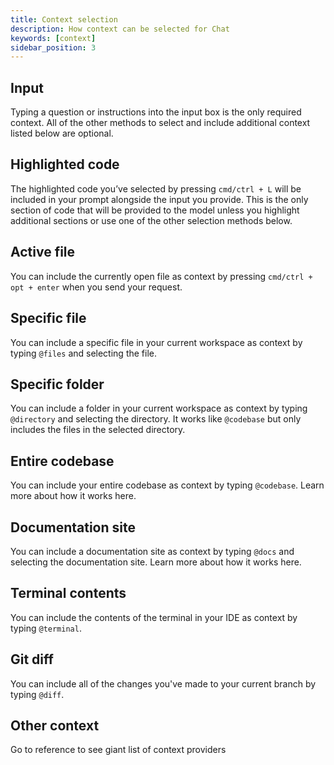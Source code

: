 ```yaml
---
title: Context selection
description: How context can be selected for Chat
keywords: [context]
sidebar_position: 3
---
```


## Input

Typing a question or instructions into the input box is the only required context. All of the other methods to select and include additional context listed below are optional.

## Highlighted code

The highlighted code you’ve selected by pressing `cmd/ctrl + L` will be included in your prompt alongside the input you provide. This is the only section of code that will be provided to the model unless you highlight additional sections or use one of the other selection methods below.

## Active file

You can include the currently open file as context by pressing `cmd/ctrl + opt + enter` when you send your request.

## Specific file

You can include a specific file in your current workspace as context by typing `@files` and selecting the file.

## Specific folder

You can include a folder in your current workspace as context by typing `@directory` and selecting the directory. It works like `@codebase` but only includes the files in the selected directory.

## Entire codebase

You can include your entire codebase as context by typing `@codebase`. Learn more about how it works here.

## Documentation site

You can include a documentation site as context by typing `@docs` and selecting the documentation site. Learn more about how it works here.

## Terminal contents

You can include the contents of the terminal in your IDE as context by typing `@terminal`.

## Git diff

You can include all of the changes you've made to your current branch by typing `@diff`.

## Other context

Go to reference to see giant list of context providers
